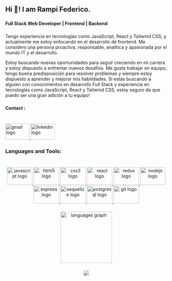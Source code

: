 <h2 align="left">Hi 👋! I am  Rampi Federico.</h2>

###

<h4 align="left">Full Stack Web Developer | Frontend | Backend</h4>

###

<p align="left">Tengo experiencia en tecnologías como JavaScript, React y Tailwind CSS, y actualmente me estoy enfocando en el desarrollo de frontend. Me considero una persona proactiva, responsable, analítica y apasionada por el mundo IT y el desarrollo.

Estoy buscando nuevas oportunidades para seguir creciendo en mi carrera y estoy dispuesto a enfrentar nuevos desafíos. Me gusta trabajar en equipo, tengo buena predisposición para resolver problemas y siempre estoy dispuesto a aprender y mejorar mis habilidades. Si estás buscando a alguien con conocimientos en desarrollo Full Stack y experiencia en tecnologías como JavaScript, React y Tailwind CSS, estoy seguro de que puedo ser una gran adición a tu equipo!</p>

###

<h4 align="left">Contact :</h4>

###

<br clear="both">

<div align="left">
  <a href="mailto:federampi@gmail.com?Subject=Aquí%20el%20asunto%20del%20mail" target="_blank">
    <img src="https://raw.githubusercontent.com/maurodesouza/profile-readme-generator/master/src/assets/icons/social/gmail/default.svg" width="75" height="50" alt="gmail logo"  />
  </a>
  <a href="https://linkedin.com/in/federico-rampi-1a8793107/" target="_blank">
    <img src="https://raw.githubusercontent.com/maurodesouza/profile-readme-generator/master/src/assets/icons/social/linkedin/default.svg" width="75" height="50" alt="linkedin logo"  />
  </a>
</div>

###

<h3 align="left">Languages and Tools:</h3>

###

<br clear="both">

<div align="center">
    <a href="https://developer.mozilla.org/en-US/docs/Web/JavaScript" target="_blank" rel="noreferrer">
  <img src="https://cdn.jsdelivr.net/gh/devicons/devicon/icons/javascript/javascript-original.svg" height="55" width="79" alt="javascript logo"  />
    <a href="https://www.w3.org/html/" target="_blank" rel="noreferrer">  
  <img src="https://cdn.jsdelivr.net/gh/devicons/devicon/icons/html5/html5-original.svg" height="55" width="79" alt="html5 logo"  />
    <a href="https://www.w3schools.com/css/" target="_blank" rel="noreferrer">
  <img src="https://cdn.jsdelivr.net/gh/devicons/devicon/icons/css3/css3-original.svg" height="55" width="79" alt="css3 logo"  />
      <a href="https://reactjs.org/" target="_blank" rel="noreferrer">
  <img src="https://cdn.jsdelivr.net/gh/devicons/devicon/icons/react/react-original.svg" height="55" width="79" alt="react logo"  />
      <a href="https://redux.js.org" target="_blank" rel="noreferrer">
  <img src="https://cdn.jsdelivr.net/gh/devicons/devicon/icons/redux/redux-original.svg" height="55" width="79" alt="redux logo"  />
       <a href="https://nodejs.org" target="_blank" rel="noreferrer">
  <img src="https://cdn.jsdelivr.net/gh/devicons/devicon/icons/nodejs/nodejs-original.svg" height="55" width="79" alt="nodejs logo"  />
    <a href="https://expressjs.com" target="_blank" rel="noreferrer">
  <img src="https://cdn.jsdelivr.net/gh/devicons/devicon/icons/express/express-original.svg" height="55" width="79" alt="express logo"  />
      <a href="https://sequelize.org/api/v6/" target="_blank" rel="noreferrer">
  <img src="https://cdn.jsdelivr.net/gh/devicons/devicon/icons/sequelize/sequelize-original.svg" height="55" width="79" alt="sequelize logo"  />
      <a href="https://www.postgresql.org" target="_blank" rel="noreferrer">
  <img src="https://cdn.jsdelivr.net/gh/devicons/devicon/icons/postgresql/postgresql-original.svg" height="55" width="79" alt="postgresql logo"  />
      <a href="https://git-scm.com/" target="_blank" rel="noreferrer">
  <img src="https://cdn.jsdelivr.net/gh/devicons/devicon/icons/git/git-original.svg" height="55" width="79" alt="git logo"  />
</div>

###
<div align="center">
  <img align="center" src="https://github-readme-stats.vercel.app/api/top-langs?locale=en&hide_title=false&layout=compact&card_width=320&langs_count=10&theme=cobalt&hide_border=true&username=FdR-23" height="160" alt="languages graph"  />
</div>

###

<div align="center">
  <img src="https://profile-counter.glitch.me/FdR-23/count.svg?"  />
</div>

###
